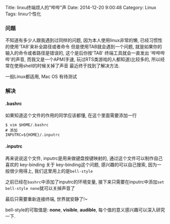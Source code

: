 Title: linxu终端烦人的"哔哔"声
Date: 2014-12-20 9:00:48
Category: Linux
Tags: linxu个性化

### 问题



不知道有多少人跟我遇到过同样的问题, 因为本人使用linux非常的懒, 已经习惯性的使用'TAB'来补全路径或者命令
但是使用TAB就会遇到一个问题, 就是如果你的输入的命令或者路径是错误的, 这个是后你按'TAB' 终端工具就会一直发出
'哔哔哔哔'的声音, 而我又是一个APM(手速, 玩过RTS类游戏的人都知道)比较多的, 所以经常在使用shell的时候关掉了声音
最近终于找到了解决方法.

一般Linux都适用, Mac OS 有待测试

### 解决

#### .bashrc
如果知道这个文件的作用的同学应该都懂, 在这个里面需要添加一行

```
$ vim $HOME/.bashrc
# 添加
INPUTRC=${HOME}/.inputrc  
```

#### .inputrc
再来说说这个文件, inputrc是用来做键盘按键映射的, 通过这个文件可以制作自己喜欢的 key-binding
关于 key-binding这个问题, 感兴趣的可以自己搜索, 因为一般很少用得上, 我们这里用上的是```bell-style```

之前已经在```bashrc```中添加了inputrc的环境变量, 接下来只需要在inputrc中添加```set bell-style none```就可以关掉声音了

最后只需要重新连接终端, 世界就安静了!~

bell-style的可取值是: **none**, **visible**, **audible**, 每个值的意义感兴趣可以深入研究一下.
